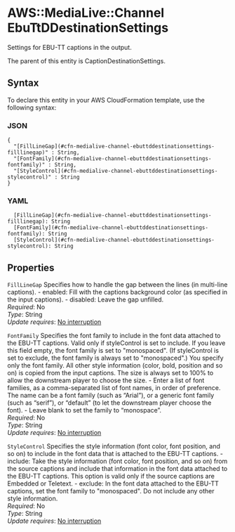 # AWS::MediaLive::Channel EbuTtDDestinationSettings<a name="aws-properties-medialive-channel-ebuttddestinationsettings"></a>

Settings for EBU\-TT captions in the output\.

The parent of this entity is CaptionDestinationSettings\.

## Syntax<a name="aws-properties-medialive-channel-ebuttddestinationsettings-syntax"></a>

To declare this entity in your AWS CloudFormation template, use the following syntax:

### JSON<a name="aws-properties-medialive-channel-ebuttddestinationsettings-syntax.json"></a>

```
{
  "[FillLineGap](#cfn-medialive-channel-ebuttddestinationsettings-filllinegap)" : String,
  "[FontFamily](#cfn-medialive-channel-ebuttddestinationsettings-fontfamily)" : String,
  "[StyleControl](#cfn-medialive-channel-ebuttddestinationsettings-stylecontrol)" : String
}
```

### YAML<a name="aws-properties-medialive-channel-ebuttddestinationsettings-syntax.yaml"></a>

```
  [FillLineGap](#cfn-medialive-channel-ebuttddestinationsettings-filllinegap): String
  [FontFamily](#cfn-medialive-channel-ebuttddestinationsettings-fontfamily): String
  [StyleControl](#cfn-medialive-channel-ebuttddestinationsettings-stylecontrol): String
```

## Properties<a name="aws-properties-medialive-channel-ebuttddestinationsettings-properties"></a>

`FillLineGap`  <a name="cfn-medialive-channel-ebuttddestinationsettings-filllinegap"></a>
Specifies how to handle the gap between the lines \(in multi\-line captions\)\. \- enabled: Fill with the captions background color \(as specified in the input captions\)\. \- disabled: Leave the gap unfilled\.  
*Required*: No  
*Type*: String  
*Update requires*: [No interruption](https://docs.aws.amazon.com/AWSCloudFormation/latest/UserGuide/using-cfn-updating-stacks-update-behaviors.html#update-no-interrupt)

`FontFamily`  <a name="cfn-medialive-channel-ebuttddestinationsettings-fontfamily"></a>
Specifies the font family to include in the font data attached to the EBU\-TT captions\. Valid only if styleControl is set to include\. If you leave this field empty, the font family is set to "monospaced"\. \(If styleControl is set to exclude, the font family is always set to "monospaced"\.\) You specify only the font family\. All other style information \(color, bold, position and so on\) is copied from the input captions\. The size is always set to 100% to allow the downstream player to choose the size\. \- Enter a list of font families, as a comma\-separated list of font names, in order of preference\. The name can be a font family \(such as “Arial”\), or a generic font family \(such as “serif”\), or “default” \(to let the downstream player choose the font\)\. \- Leave blank to set the family to “monospace”\.  
*Required*: No  
*Type*: String  
*Update requires*: [No interruption](https://docs.aws.amazon.com/AWSCloudFormation/latest/UserGuide/using-cfn-updating-stacks-update-behaviors.html#update-no-interrupt)

`StyleControl`  <a name="cfn-medialive-channel-ebuttddestinationsettings-stylecontrol"></a>
Specifies the style information \(font color, font position, and so on\) to include in the font data that is attached to the EBU\-TT captions\. \- include: Take the style information \(font color, font position, and so on\) from the source captions and include that information in the font data attached to the EBU\-TT captions\. This option is valid only if the source captions are Embedded or Teletext\. \- exclude: In the font data attached to the EBU\-TT captions, set the font family to "monospaced"\. Do not include any other style information\.  
*Required*: No  
*Type*: String  
*Update requires*: [No interruption](https://docs.aws.amazon.com/AWSCloudFormation/latest/UserGuide/using-cfn-updating-stacks-update-behaviors.html#update-no-interrupt)